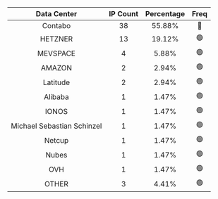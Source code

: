 | Data Center | IP Count | Percentage | Freq |
|:------------:|:--------:|:-----------:|:-----:|
| Contabo | 38 | 55.88% | 🔴 |
| HETZNER | 13 | 19.12% | 🟢 |
| MEVSPACE | 4 | 5.88% | 🟢 |
| AMAZON | 2 | 2.94% | 🟢 |
| Latitude | 2 | 2.94% | 🟢 |
| Alibaba | 1 | 1.47% | 🟢 |
| IONOS | 1 | 1.47% | 🟢 |
| Michael Sebastian Schinzel | 1 | 1.47% | 🟢 |
| Netcup | 1 | 1.47% | 🟢 |
| Nubes | 1 | 1.47% | 🟢 |
| OVH | 1 | 1.47% | 🟢 |
| OTHER | 3 | 4.41% | 🟢 |